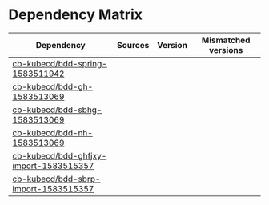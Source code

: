 # Dependency Matrix

Dependency | Sources | Version | Mismatched versions
---------- | ------- | ------- | -------------------
[cb-kubecd/bdd-spring-1583511942](https://github.com/cb-kubecd/bdd-spring-1583511942.git) |  | []() | 
[cb-kubecd/bdd-gh-1583513069](https://github.com/cb-kubecd/bdd-gh-1583513069.git) |  | []() | 
[cb-kubecd/bdd-sbhg-1583513069](https://github.com/cb-kubecd/bdd-sbhg-1583513069.git) |  | []() | 
[cb-kubecd/bdd-nh-1583513069](https://github.com/cb-kubecd/bdd-nh-1583513069.git) |  | []() | 
[cb-kubecd/bdd-ghfjxy-import-1583515357](https://github.com/cb-kubecd/bdd-ghfjxy-import-1583515357.git) |  | []() | 
[cb-kubecd/bdd-sbrp-import-1583515357](https://github.com/cb-kubecd/bdd-sbrp-import-1583515357.git) |  | []() | 

